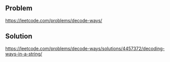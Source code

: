 ## Problem
https://leetcode.com/problems/decode-ways/

## Solution
https://leetcode.com/problems/decode-ways/solutions/4457372/decoding-ways-in-a-string/